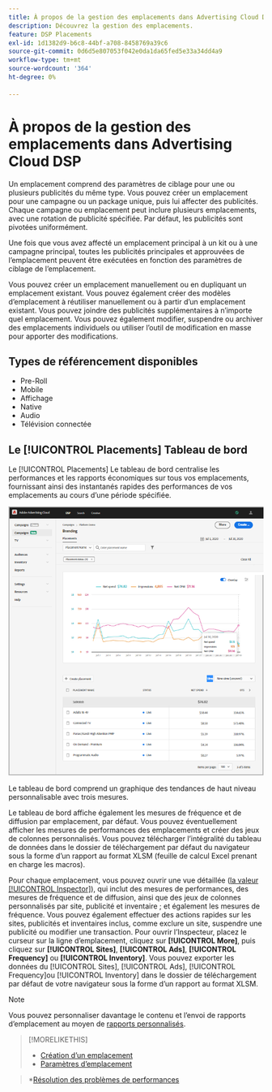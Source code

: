 ```yaml
---
title: À propos de la gestion des emplacements dans Advertising Cloud DSP
description: Découvrez la gestion des emplacements.
feature: DSP Placements
exl-id: 1d1382d9-b6c8-44bf-a708-8458769a39c6
source-git-commit: 0d6d5e807053f042e0da1da65fed5e33a34dd4a9
workflow-type: tm+mt
source-wordcount: '364'
ht-degree: 0%

---
```


# À propos de la gestion des emplacements dans Advertising Cloud DSP

Un emplacement comprend des paramètres de ciblage pour une ou plusieurs publicités du même type. Vous pouvez créer un emplacement pour une campagne ou un package unique, puis lui affecter des publicités. Chaque campagne ou emplacement peut inclure plusieurs emplacements, avec une rotation de publicité spécifiée. Par défaut, les publicités sont pivotées uniformément.

Une fois que vous avez affecté un emplacement principal à un kit ou à une campagne principal, toutes les publicités principales et approuvées de l’emplacement peuvent être exécutées en fonction des paramètres de ciblage de l’emplacement.

Vous pouvez créer un emplacement manuellement ou en dupliquant un emplacement existant. Vous pouvez également créer des modèles d’emplacement à réutiliser manuellement ou à partir d’un emplacement existant. Vous pouvez joindre des publicités supplémentaires à n’importe quel emplacement. Vous pouvez également modifier, suspendre ou archiver des emplacements individuels ou utiliser l’outil de modification en masse pour apporter des modifications.

## Types de référencement disponibles

* Pre-Roll
* Mobile
* Affichage
* Native
* Audio
* Télévision connectée

## Le [!UICONTROL Placements] Tableau de bord

Le [!UICONTROL Placements] Le tableau de bord centralise les performances et les rapports économiques sur tous vos emplacements, fournissant ainsi des instantanés rapides des performances de vos emplacements au cours d’une période spécifiée.

![Tableau de bord des emplacements](/help/dsp/assets/placement-dashboard.png)

Le tableau de bord comprend un graphique des tendances de haut niveau personnalisable avec trois mesures.

Le tableau de bord affiche également les mesures de fréquence et de diffusion par emplacement, par défaut. Vous pouvez éventuellement afficher les mesures de performances des emplacements et créer des jeux de colonnes personnalisés. Vous pouvez télécharger l’intégralité du tableau de données dans le dossier de téléchargement par défaut du navigateur sous la forme d’un rapport au format XLSM (feuille de calcul Excel prenant en charge les macros).

Pour chaque emplacement, vous pouvez ouvrir une vue détaillée ([la valeur [!UICONTROL Inspector]](/help/dsp/campaign-management/reports/campaign-reports-about.md)), qui inclut des mesures de performances, des mesures de fréquence et de diffusion, ainsi que des jeux de colonnes personnalisés par site, publicité et inventaire ; et également les mesures de fréquence. Vous pouvez également effectuer des actions rapides sur les sites, publicités et inventaires inclus, comme exclure un site, suspendre une publicité ou modifier une transaction. Pour ouvrir l’Inspecteur, placez le curseur sur la ligne d’emplacement, cliquez sur **[!UICONTROL More]**, puis cliquez sur **[!UICONTROL Sites]**, **[!UICONTROL Ads]**, **[!UICONTROL Frequency]** ou **[!UICONTROL Inventory]**. Vous pouvez exporter les données du [!UICONTROL Sites], [!UICONTROL Ads], [!UICONTROL Frequency]ou [!UICONTROL Inventory]  dans le dossier de téléchargement par défaut de votre navigateur sous la forme d’un rapport au format XLSM.

>[!NOTE]
>
>Vous pouvez personnaliser davantage le contenu et l’envoi de rapports d’emplacement au moyen de [rapports personnalisés](/help/dsp/reports/report-about.md).

>[!MORELIKETHIS]
>
>* [Création d’un emplacement](/help/dsp/campaign-management/placements/placement-create.md)
>* [Paramètres d’emplacement](/help/dsp/campaign-management/placements/placement-settings.md)

   >*[Résolution des problèmes de performances](/help/dsp/optimization/troubleshooting-performance.md)

